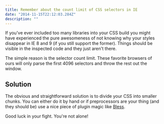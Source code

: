 ```yaml
---
title: Remember about the count limit of CSS selectors in IE
date: "2014-11-15T22:12:03.284Z"
description: ""
---
```


If you've ever included too many libraries into your CSS build you might have experienced the pure awesomeness of not knowing why your styles disappear in IE 8 and 9 (if you still support the former). Things should be visible in the inspected code and they just aren't there.

The simple reason is the selector count limit. These favorite browsers of ours will only parse the first 4096 selectors and throw the rest out the window.

## Solution

The obvious and straightforward solution is to divide your CSS into smaller chunks. You can either do it by hand or if preprocessors are your thing (and they should be) use a nice piece of plugin magic like [Bless](http://blesscss.com/).

Good luck in your fight. You're not alone!
